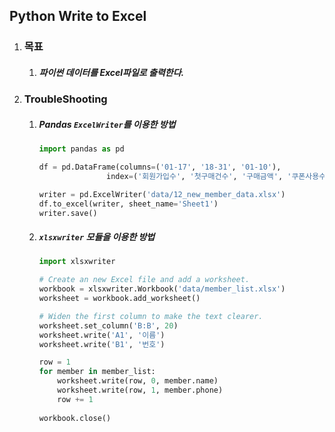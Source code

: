 ## Python Write to Excel

1. ### 목표

   1. ##### 파이썬 데이터를 Excel파일로 출력한다.

2. ### TroubleShooting

   1. ##### Pandas `ExcelWriter`를 이용한 방법

      ```Python
      import pandas as pd

      df = pd.DataFrame(columns=('01-17', '18-31', '01-10'), 
                     index=('회원가입수', '첫구매건수', '구매금액', '쿠폰사용수', '쿠폰사용구매금액'))

      writer = pd.ExcelWriter('data/12_new_member_data.xlsx')
      df.to_excel(writer, sheet_name='Sheet1')
      writer.save()
      ```

   2. ##### `xlsxwriter` 모듈을 이용한 방법

      ```python
      import xlsxwriter

      # Create an new Excel file and add a worksheet.
      workbook = xlsxwriter.Workbook('data/member_list.xlsx')
      worksheet = workbook.add_worksheet()

      # Widen the first column to make the text clearer.
      worksheet.set_column('B:B', 20)
      worksheet.write('A1', '이름')
      worksheet.write('B1', '번호')

      row = 1
      for member in member_list:
          worksheet.write(row, 0, member.name)
          worksheet.write(row, 1, member.phone)
          row += 1
          
      workbook.close()
      ```

      ​



